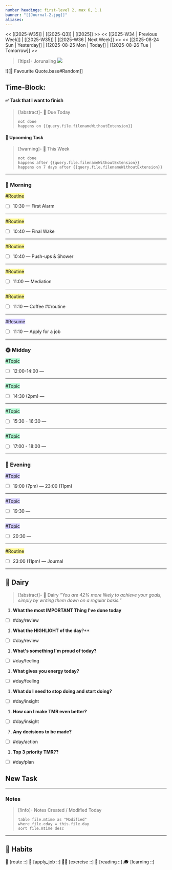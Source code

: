 ```yaml
---
number headings: first-level 2, max 6, 1.1
banner: "[[Journal-2.jpg]]"
aliases:
---
```

<< [[2025-W35]] | [[2025-Q3]] | [[2025]] >>
<< [[2025-W34 | Previous Week]] | [[2025-W35]] | [[2025-W36 | Next Week]] >>
<< [[2025-08-24 Sun | Yesterday]] | [[2025-08-25 Mon | Today]] | [[2025-08-26 Tue | Tomorrow]] >>

> [!tips]- Jorunaling
> ![](https://www.youtube.com/watch?v=KwatUSh-6xY)

![[📖 Favourite Quote.base#Random]]
## Time-Block:
#### ✅ Task that I want to finish
> [!abstract]- 📌 Due Today
> ```tasks
> not done
> happens on {{query.file.filenameWithoutExtension}}
> ```
#### 📅 Upcoming Task
> [!warning]- 📅 This Week
> ```tasks
> not done
> happens after {{query.file.filenameWithoutExtension}}
> happens on 7 days after {{query.file.filenameWithoutExtension}}
> ```

---
### 🌅 Morning
<span style="background:#fff88f">#Routine</span>
- [ ] 10:30 — First Alarm 
---
<span style="background:#fff88f">#Routine</span>
- [ ] 10:40 — Final Wake 
---
<span style="background:#fff88f">#Routine</span>
- [ ] 10:40 — Push-ups & Shower 
---
<span style="background:#fff88f">#Routine</span>
- [ ] 11:00 — Mediation 
---
<span style="background:#fff88f">#Routine</span>
- [ ] 11:10 — Coffee ##routine 
---
<span style="background:#d2cbff">#Resume</span>
- [ ] 11:10 — Apply for a job
---
### 🌞 Midday
<span style="background:#affad1">#Topic</span>
- [ ] 12:00-14:00 — 
---
<span style="background:#affad1">#Topic</span>
- [ ] 14:30 (2pm) — 
---
<span style="background:#affad1">#Topic</span>
- [ ] 15:30 - 16:30 —
---
<span style="background:#affad1">#Topic</span>
- [ ] 17:00 - 18:00 — 
---
### 🌙 Evening
<span style="background:#d2cbff">#Topic</span>
- [ ] 19:00 (7pm) —  23:00 (11pm)
---
<span style="background:#d2cbff">#Topic</span>
- [ ] 19:30 —  
---
<span style="background:#d2cbff">#Topic</span>
- [ ] 20:30 —  
---
<span style="background:#fff88f">#Routine</span>
- [ ] 23:00 (11pm) —  Journal
---
## 📕 Dairy
>[!abstract]- 📕 Dairy
_“You are 42% more likely to achieve your goals, simply by writing them down on a regular basis.”_
1. **What the most IMPORTANT Thing I've done today**
- [ ] #day/review 
1. **What the HIGHLIGHT of the day**?**
- [ ] #day/review 
1. **What's something I'm proud of today?**
- [ ] #day/feeling 
1. **What gives you energy today?**
- [ ] #day/feeling 
1. **What do I need to stop doing and start doing?**
- [ ] #day/insight 
1. **How can I make TMR even better?**
- [ ] #day/insight 
7. **Any decisions to be made?**
- [ ] #day/action 
1. **Top 3 priority TMR??**
- [ ] #day/plan 

## New Task

---
### Notes
>[!info]- Notes Created / Modified Today
>```dataview
> table file.mtime as "Modified"
> where file.cday = this.file.day
> sort file.mtime desc
> ```

---
## 💪 Habits 
📍 [route ::] 
💼 [apply_job ::] 
🏃‍♂️ [exercise ::] 
🔖 [reading ::] 
🎓 [learning ::]

